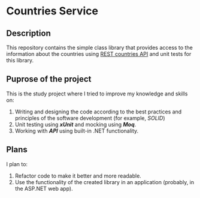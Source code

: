 # Countries Service

## Description
This repository contains the simple class library that provides access to the information about the countries using [REST countries API](https://restcountries.com/) and unit tests for this library.

## Puprose of the project
This is the study project where I tried to improve my knowledge and skills on:

 1. Writing and designing the code according to the best practices and principles of the software development (for example, *SOLID*)
 2. Unit testing using ***xUnit*** and mocking using ***Moq***.
 3. Working with ***API*** using built-in .NET functionality.

## Plans
I plan to:

 1. Refactor code to make it better and more readable.
 2. Use the functionality of the created library in an application (probably, in the ASP.NET web app).

